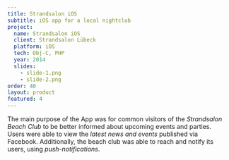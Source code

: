 ```yaml
---
title: Strandsalon iOS
subtitle: iOS app for a local nightclub
project:
  name: Strandsalon iOS
  client: Strandsalon Lübeck
  platform: iOS
  tech: Obj-C, PHP
  year: 2014
  slides:
    - slide-1.png
    - slide-2.png
order: 40
layout: product
featured: 4
---
```


The main purpose of the App was for common visitors of the *Strandsalon Beach Club* to be better informed about upcoming events and parties.
Users were able to view the *latest news and events* published via Facebook. Additionally, the beach club was able to reach and notify its users, using *push-notifications*.
